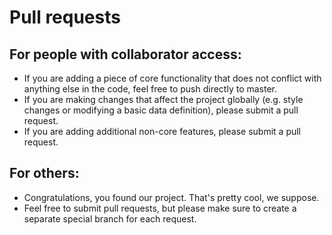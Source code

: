 # Pull requests
## For people with collaborator access:
- If you are adding a piece of core functionality that does not conflict with anything else in the code, feel free to push directly to master.
- If you are making changes that affect the project globally (e.g. style changes or modifying a basic data definition), please submit a pull request.
- If you are adding additional non-core features, please submit a pull request.
## For others:
- Congratulations, you found our project. That's pretty cool, we suppose.
- Feel free to submit pull requests, but please make sure to create a separate special branch for each request.
